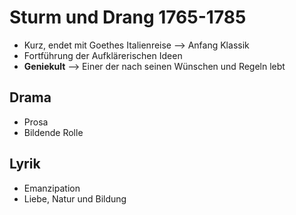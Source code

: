 # Sturm und Drang 1765-1785
-   Kurz, endet mit Goethes Italienreise --> Anfang Klassik
-   Fortführung der Aufklärerischen Ideen
-   __Geniekult__ --> Einer der nach seinen Wünschen und Regeln lebt

## Drama
-   Prosa
-   Bildende Rolle

## Lyrik
-   Emanzipation
-   Liebe, Natur und Bildung